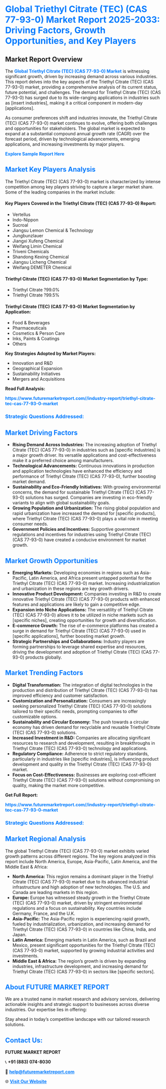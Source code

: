 <h1 style="color: #007BFF;">Global Triethyl Citrate (TEC) (CAS 77-93-0) Market Report 2025-2033: Driving Factors, Growth Opportunities, and Key Players</h1>

<section id="overview">
<h2>Market Report Overview</h2>
<p>The <a href="https://www.futuremarketreport.com//industry-report/triethyl-citrate-tec-cas-77-93-0-market" style="color: #007BFF; text-decoration: none;"><strong>Global Triethyl Citrate (TEC) (CAS 77-93-0) Market</strong></a> is witnessing significant growth, driven by increasing demand across various industries. This report delves into the key aspects of the Triethyl Citrate (TEC) (CAS 77-93-0) market, providing a comprehensive analysis of its current status, future potential, and challenges. The demand for Triethyl Citrate (TEC) (CAS 77-93-0) has surged due to its wide-ranging applications in industries such as [insert industries], making it a critical component in modern-day [applications].</p>
<p>As consumer preferences shift and industries innovate, the Triethyl Citrate (TEC) (CAS 77-93-0) market continues to evolve, offering both challenges and opportunities for stakeholders. The global market is expected to expand at a substantial compound annual growth rate (CAGR) over the forecast period, driven by technological advancements, emerging applications, and increasing investments by major players.</p>
</section>

<section id="overview">
<p><a href="https://www.futuremarketreport.com//request-sample/reportId=83728" style="color: #007BFF; text-decoration: none;"><strong>Explore Sample Report Here</strong></a></p>
</section>

<section id="key-players">
<h2 style="color: #007BFF;">Market Key Players Analysis</h2>
<p>The Triethyl Citrate (TEC) (CAS 77-93-0) market is characterized by intense competition among key players striving to capture a larger market share. Some of the leading companies in the market include:</p>
<h4>Key Players Covered in the Triethyl Citrate (TEC) (CAS 77-93-0) Report:</h4>
<ul><li>Vertellus</li><li>Indo-Nippon</li><li>Sucroal</li><li>Jiangsu Lemon Chemical &amp; Technology</li><li>Jungbunzlauer</li><li>Jiangxi Xufeng Chemical</li><li>Weifang Limin Chemical</li><li>Triveni Chemicals</li><li>Shandong Kexing Chemical</li><li>Jiangsu Licheng Chemical</li><li>Weifang DEMETER Chemical</li></ul>
<h4>Triethyl Citrate (TEC) (CAS 77-93-0) Market Segmentation by Type:</h4>
<ul><li>Triethyl Citrate ?99.0%</li><li>Triethyl Citrate ?99.5%</li></ul>

<h4>Triethyl Citrate (TEC) (CAS 77-93-0) Market Segmentation by Application:</h4>
<ul><li>Food &amp; Beverages</li><li>Pharmaceuticals</li><li>Cosmetics &amp; Person Care</li><li>Inks, Paints &amp; Coatings</li><li>Others</li></ul>
<p><strong>Key Strategies Adopted by Market Players:</strong></p>
<ul>
<li>Innovation and R&D</li>
<li>Geographical Expansion</li>
<li>Sustainability Initiatives</li>
<li>Mergers and Acquisitions</li>
</ul>
</section>

<section>
<p><strong>Read Full Analysis: </strong></p><a href="https://www.futuremarketreport.com//industry-report/triethyl-citrate-tec-cas-77-93-0-market" style="color: #007BFF; text-decoration: none;"><strong>https://www.futuremarketreport.com//industry-report/triethyl-citrate-tec-cas-77-93-0-market</strong></a>
<h3 style="color: #007BFF;">Strategic Questions Addressed:</h3>
</section>

<section id="driving-factors">
<h2 style="color: #007BFF;">Market Driving Factors</h2>
<ul>
<li><strong>Rising Demand Across Industries:</strong> The increasing adoption of Triethyl Citrate (TEC) (CAS 77-93-0) in industries such as [specific industries] is a major growth driver. Its versatile applications and cost-effectiveness make it a preferred choice among manufacturers.</li>
<li><strong>Technological Advancements:</strong> Continuous innovations in production and application technologies have enhanced the efficiency and performance of Triethyl Citrate (TEC) (CAS 77-93-0), further boosting market demand.</li>
<li><strong>Sustainability and Eco-Friendly Initiatives:</strong> With growing environmental concerns, the demand for sustainable Triethyl Citrate (TEC) (CAS 77-93-0) solutions has surged. Companies are investing in eco-friendly variants to align with global sustainability goals.</li>
<li><strong>Growing Population and Urbanization:</strong> The rising global population and rapid urbanization have increased the demand for [specific products], where Triethyl Citrate (TEC) (CAS 77-93-0) plays a vital role in meeting consumer needs.</li>
<li><strong>Government Policies and Incentives:</strong> Supportive government regulations and incentives for industries using Triethyl Citrate (TEC) (CAS 77-93-0) have created a conducive environment for market growth.</li>
</ul>
</section>

<section id="growth-opportunities">
<h2 style="color: #007BFF;">Market Growth Opportunities</h2>
<ul>
<li><strong>Emerging Markets:</strong> Developing economies in regions such as Asia-Pacific, Latin America, and Africa present untapped potential for the Triethyl Citrate (TEC) (CAS 77-93-0) market. Increasing industrialization and urbanization in these regions are key growth drivers.</li>
<li><strong>Innovative Product Development:</strong> Companies investing in R&D to create innovative Triethyl Citrate (TEC) (CAS 77-93-0) products with enhanced features and applications are likely to gain a competitive edge.</li>
<li><strong>Expansion into Niche Applications:</strong> The versatility of Triethyl Citrate (TEC) (CAS 77-93-0) allows it to be utilized in niche markets such as [specific niches], creating opportunities for growth and diversification.</li>
<li><strong>E-commerce Growth:</strong> The rise of e-commerce platforms has created a surge in demand for Triethyl Citrate (TEC) (CAS 77-93-0) used in [specific applications], further boosting market growth.</li>
<li><strong>Strategic Partnerships and Collaborations:</strong> Industry players are forming partnerships to leverage shared expertise and resources, driving the development and adoption of Triethyl Citrate (TEC) (CAS 77-93-0) products globally.</li>
</ul>
</section>

<section id="trending-factors">
<h2 style="color: #007BFF;">Market Trending Factors</h2>
<ul>
<li><strong>Digital Transformation:</strong> The integration of digital technologies in the production and distribution of Triethyl Citrate (TEC) (CAS 77-93-0) has improved efficiency and customer satisfaction.</li>
<li><strong>Customization and Personalization:</strong> Consumers are increasingly seeking personalized Triethyl Citrate (TEC) (CAS 77-93-0) solutions tailored to their specific needs, prompting companies to offer customizable options.</li>
<li><strong>Sustainability and Circular Economy:</strong> The push towards a circular economy has driven demand for recyclable and reusable Triethyl Citrate (TEC) (CAS 77-93-0) solutions.</li>
<li><strong>Increased Investment in R&D:</strong> Companies are allocating significant resources to research and development, resulting in breakthroughs in Triethyl Citrate (TEC) (CAS 77-93-0) technology and applications.</li>
<li><strong>Regulatory Compliance:</strong> Adherence to strict regulatory standards, particularly in industries like [specific industries], is influencing product development and quality in the Triethyl Citrate (TEC) (CAS 77-93-0) market.</li>
<li><strong>Focus on Cost-Effectiveness:</strong> Businesses are exploring cost-efficient Triethyl Citrate (TEC) (CAS 77-93-0) solutions without compromising on quality, making the market more competitive.</li>
</ul>
</section>

<section>
<p><strong>Get Full Report: </strong></p><a href="https://www.futuremarketreport.com//industry-report/triethyl-citrate-tec-cas-77-93-0-market" style="color: #007BFF; text-decoration: none;"><strong>https://www.futuremarketreport.com//industry-report/triethyl-citrate-tec-cas-77-93-0-market</strong></a>
<h3 style="color: #007BFF;">Strategic Questions Addressed:</h3>
</section>


<section id="regional-analysis">
<h2 style="color: #007BFF;">Market Regional Analysis</h2>
<p>The global Triethyl Citrate (TEC) (CAS 77-93-0) market exhibits varied growth patterns across different regions. The key regions analyzed in this report include North America, Europe, Asia-Pacific, Latin America, and the Middle East & Africa:</p>
<ul>
<li><strong>North America:</strong> This region remains a dominant player in the Triethyl Citrate (TEC) (CAS 77-93-0) market due to its advanced industrial infrastructure and high adoption of new technologies. The U.S. and Canada are leading markets in this region.</li>
<li><strong>Europe:</strong> Europe has witnessed steady growth in the Triethyl Citrate (TEC) (CAS 77-93-0) market, driven by stringent environmental regulations and a focus on sustainability. Key countries include Germany, France, and the U.K.</li>
<li><strong>Asia-Pacific:</strong> The Asia-Pacific region is experiencing rapid growth, fueled by industrialization, urbanization, and increasing demand for Triethyl Citrate (TEC) (CAS 77-93-0) in countries like China, India, and Japan.</li>
<li><strong>Latin America:</strong> Emerging markets in Latin America, such as Brazil and Mexico, present significant opportunities for the Triethyl Citrate (TEC) (CAS 77-93-0) market, supported by growing industrial activities and investments.</li>
<li><strong>Middle East & Africa:</strong> The region’s growth is driven by expanding industries, infrastructure development, and increasing demand for Triethyl Citrate (TEC) (CAS 77-93-0) in sectors like [specific sectors].</li>
</ul>
</section>

<footer>
<h2 style="color: #007BFF;">About FUTURE MARKET REPORT</h2>
<p>We are a trusted name in market research and advisory services, delivering actionable insights and strategic support to businesses across diverse industries. Our expertise lies in offering:</p>

<p>Stay ahead in today’s competitive landscape with our tailored research solutions.</p>

<h2 style="color: #007BFF;">Contact Us:</h2>
<p><strong>FUTURE MARKET REPORT</strong></p>
<p>📞 <strong>+91 (883) 074-8030</strong></p>
<p>📧 <strong><a href="mailto:help@futuremarketreport.com" style="color: #007BFF;">help@futuremarketreport.com</a></strong></p>
<p>🌐 <strong><a href="https://www.futuremarketreport.com/" style="color: #007BFF;">Visit Our Website</a></strong></p>
</footer>